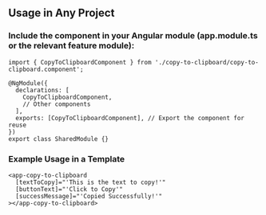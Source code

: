 ## Usage in Any Project
### Include the component in your Angular module (app.module.ts or the relevant feature module):
```
import { CopyToClipboardComponent } from './copy-to-clipboard/copy-to-clipboard.component';

@NgModule({
  declarations: [
    CopyToClipboardComponent,
    // Other components
  ],
  exports: [CopyToClipboardComponent], // Export the component for reuse
})
export class SharedModule {}
```

### Example Usage in a Template
```
<app-copy-to-clipboard
  [textToCopy]="'This is the text to copy!'"
  [buttonText]="'Click to Copy'"
  [successMessage]="'Copied Successfully!'"
></app-copy-to-clipboard>
```